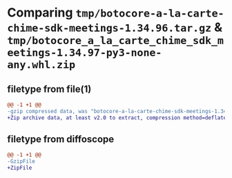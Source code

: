 # Comparing `tmp/botocore-a-la-carte-chime-sdk-meetings-1.34.96.tar.gz` & `tmp/botocore_a_la_carte_chime_sdk_meetings-1.34.97-py3-none-any.whl.zip`

## filetype from file(1)

```diff
@@ -1 +1 @@
-gzip compressed data, was "botocore-a-la-carte-chime-sdk-meetings-1.34.96.tar", last modified: Thu May  2 01:01:10 2024, max compression
+Zip archive data, at least v2.0 to extract, compression method=deflate
```

## filetype from diffoscope

```diff
@@ -1 +1 @@
-GzipFile
+ZipFile
```

